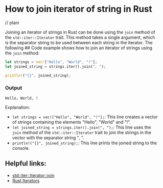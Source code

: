 # How to join iterator of string in Rust
// plain

Joining an iterator of strings in Rust can be done using the `join` method of the `std::iter::Iterator` trait. This method takes a single argument, which is the separator string to be used between each string in the iterator. The following ## Code example shows how to join an iterator of strings using the `join` method:

```rust
let strings = vec!["Hello", "World", "!"];
let joined_string = strings.iter().join(", ");

println!("{}", joined_string);
```

### Output
```
Hello, World, !
```

Explanation:
- `let strings = vec!["Hello", "World", "!"];`: This line creates a vector of strings containing the elements "Hello", "World" and "!".
- `let joined_string = strings.iter().join(", ");`: This line uses the `join` method of the `std::iter::Iterator` trait to join the strings in the vector with the separator string ", ".
- `println!("{}", joined_string);`: This line prints the joined string to the console.

## Helpful links:
- [std::iter::Iterator::join](https://doc.rust-lang.org/std/iter/trait.Iterator.html#method.join)
- [Rust Iterators](https://doc.rust-lang.org/book/ch13-02-iterators.html)